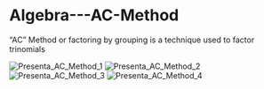 # Algebra---AC-Method
 “AC” Method or factoring by grouping is a technique used to factor trinomials
 
![Presenta_AC_Method_1](https://user-images.githubusercontent.com/88465332/136121052-fc1ca95e-df10-44bb-b298-d599184d7c97.jpg)
![Presenta_AC_Method_2](https://user-images.githubusercontent.com/88465332/136121237-40a96903-8543-4392-b8ff-2531f5384190.jpg)
![Presenta_AC_Method_3](https://user-images.githubusercontent.com/88465332/136121244-29c49853-0f79-4492-a6ad-3faf51a4486b.jpg)
![Presenta_AC_Method_4](https://user-images.githubusercontent.com/88465332/136122115-a1302e54-bbb2-481e-81e2-3f5eb7d9de9b.jpg)


